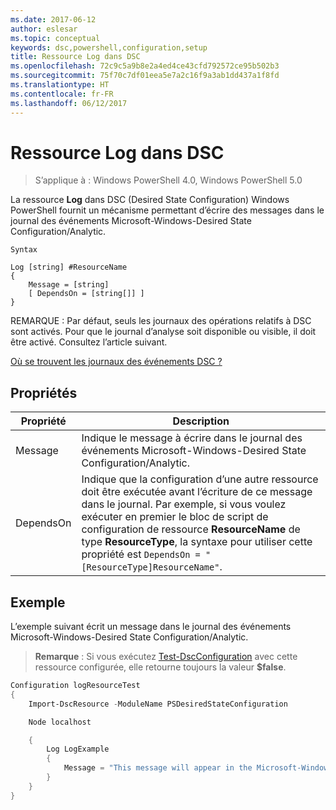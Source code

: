 ```yaml
---
ms.date: 2017-06-12
author: eslesar
ms.topic: conceptual
keywords: dsc,powershell,configuration,setup
title: Ressource Log dans DSC
ms.openlocfilehash: 72c9c5a9b8e2a4ed4ce43cfd792572ce95b502b3
ms.sourcegitcommit: 75f70c7df01eea5e7a2c16f9a3ab1dd437a1f8fd
ms.translationtype: HT
ms.contentlocale: fr-FR
ms.lasthandoff: 06/12/2017
---
```

<a id="dsc-log-resource" class="xliff"></a>
# Ressource Log dans DSC 

> S’applique à : Windows PowerShell 4.0, Windows PowerShell 5.0

La ressource __Log__ dans DSC (Desired State Configuration) Windows PowerShell fournit un mécanisme permettant d’écrire des messages dans le journal des événements Microsoft-Windows-Desired State Configuration/Analytic.

```
Syntax

Log [string] #ResourceName
{
    Message = [string]
    [ DependsOn = [string[]] ]
}
```

REMARQUE : Par défaut, seuls les journaux des opérations relatifs à DSC sont activés.
Pour que le journal d’analyse soit disponible ou visible, il doit être activé.
Consultez l’article suivant.

[Où se trouvent les journaux des événements DSC ?](https://msdn.microsoft.com/en-us/powershell/dsc/troubleshooting#where-are-dsc-event-logs)

<a id="properties" class="xliff"></a>
## Propriétés
|  Propriété  |  Description   | 
|---|---| 
| Message| Indique le message à écrire dans le journal des événements Microsoft-Windows-Desired State Configuration/Analytic.| 
| DependsOn | Indique que la configuration d’une autre ressource doit être exécutée avant l’écriture de ce message dans le journal. Par exemple, si vous voulez exécuter en premier le bloc de script de configuration de ressource __ResourceName__ de type __ResourceType__, la syntaxe pour utiliser cette propriété est `DependsOn = "[ResourceType]ResourceName"`.| 

<a id="example" class="xliff"></a>
## Exemple

L’exemple suivant écrit un message dans le journal des événements Microsoft-Windows-Desired State Configuration/Analytic.

> **Remarque** : Si vous exécutez [Test-DscConfiguration](https://technet.microsoft.com/en-us/library/dn407382.aspx) avec cette ressource configurée, elle retourne toujours la valeur **$false**.

```powershell 
Configuration logResourceTest
{
    Import-DscResource -ModuleName PSDesiredStateConfiguration

    Node localhost

    {
        Log LogExample
        {
            Message = "This message will appear in the Microsoft-Windows-Desired State Configuration/Analytic event log."
        }
    }
}
```

